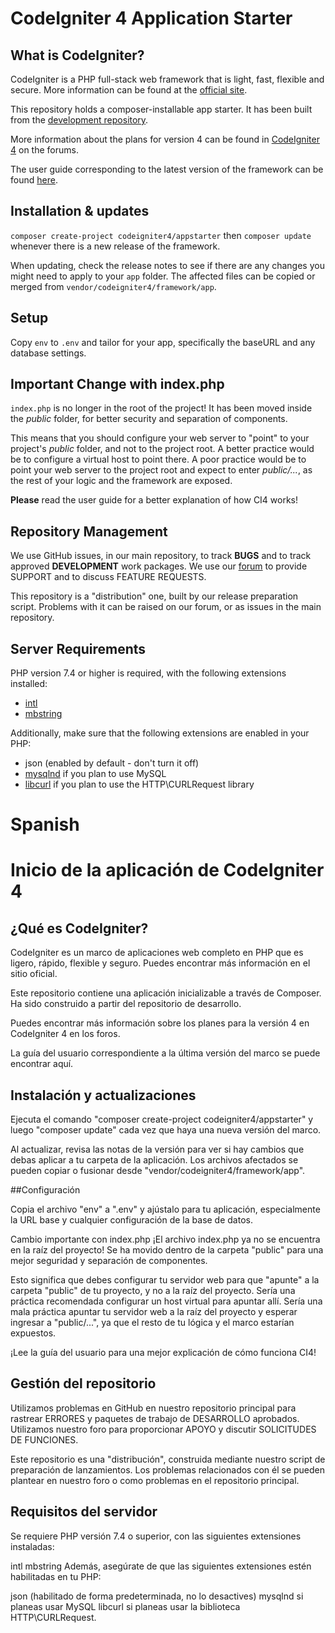 # CodeIgniter 4 Application Starter

## What is CodeIgniter?

CodeIgniter is a PHP full-stack web framework that is light, fast, flexible and secure.
More information can be found at the [official site](https://codeigniter.com).

This repository holds a composer-installable app starter.
It has been built from the
[development repository](https://github.com/codeigniter4/CodeIgniter4).

More information about the plans for version 4 can be found in [CodeIgniter 4](https://forum.codeigniter.com/forumdisplay.php?fid=28) on the forums.

The user guide corresponding to the latest version of the framework can be found
[here](https://codeigniter4.github.io/userguide/).

## Installation & updates

`composer create-project codeigniter4/appstarter` then `composer update` whenever
there is a new release of the framework.

When updating, check the release notes to see if there are any changes you might need to apply
to your `app` folder. The affected files can be copied or merged from
`vendor/codeigniter4/framework/app`.

## Setup

Copy `env` to `.env` and tailor for your app, specifically the baseURL
and any database settings.

## Important Change with index.php

`index.php` is no longer in the root of the project! It has been moved inside the *public* folder,
for better security and separation of components.

This means that you should configure your web server to "point" to your project's *public* folder, and
not to the project root. A better practice would be to configure a virtual host to point there. A poor practice would be to point your web server to the project root and expect to enter *public/...*, as the rest of your logic and the
framework are exposed.

**Please** read the user guide for a better explanation of how CI4 works!

## Repository Management

We use GitHub issues, in our main repository, to track **BUGS** and to track approved **DEVELOPMENT** work packages.
We use our [forum](http://forum.codeigniter.com) to provide SUPPORT and to discuss
FEATURE REQUESTS.

This repository is a "distribution" one, built by our release preparation script.
Problems with it can be raised on our forum, or as issues in the main repository.

## Server Requirements

PHP version 7.4 or higher is required, with the following extensions installed:

- [intl](http://php.net/manual/en/intl.requirements.php)
- [mbstring](http://php.net/manual/en/mbstring.installation.php)

Additionally, make sure that the following extensions are enabled in your PHP:

- json (enabled by default - don't turn it off)
- [mysqlnd](http://php.net/manual/en/mysqlnd.install.php) if you plan to use MySQL
- [libcurl](http://php.net/manual/en/curl.requirements.php) if you plan to use the HTTP\CURLRequest library

# Spanish

# Inicio de la aplicación de CodeIgniter 4
## ¿Qué es CodeIgniter?
CodeIgniter es un marco de aplicaciones web completo en PHP que es ligero, rápido, flexible y seguro. Puedes encontrar más información en el sitio oficial.

Este repositorio contiene una aplicación inicializable a través de Composer. Ha sido construido a partir del repositorio de desarrollo.

Puedes encontrar más información sobre los planes para la versión 4 en CodeIgniter 4 en los foros.

La guía del usuario correspondiente a la última versión del marco se puede encontrar aquí.

## Instalación y actualizaciones

Ejecuta el comando "composer create-project codeigniter4/appstarter" y luego "composer update" cada vez que haya una nueva versión del marco.

Al actualizar, revisa las notas de la versión para ver si hay cambios que debas aplicar a tu carpeta de la aplicación. Los archivos afectados se pueden copiar o fusionar desde "vendor/codeigniter4/framework/app".

##Configuración

Copia el archivo "env" a ".env" y ajústalo para tu aplicación, especialmente la URL base y cualquier configuración de la base de datos.

Cambio importante con index.php
¡El archivo index.php ya no se encuentra en la raíz del proyecto! Se ha movido dentro de la carpeta "public" para una mejor seguridad y separación de componentes.

Esto significa que debes configurar tu servidor web para que "apunte" a la carpeta "public" de tu proyecto, y no a la raíz del proyecto. Sería una práctica recomendada configurar un host virtual para apuntar allí. Sería una mala práctica apuntar tu servidor web a la raíz del proyecto y esperar ingresar a "public/...", ya que el resto de tu lógica y el marco estarían expuestos.

¡Lee la guía del usuario para una mejor explicación de cómo funciona CI4!

## Gestión del repositorio

Utilizamos problemas en GitHub en nuestro repositorio principal para rastrear ERRORES y paquetes de trabajo de DESARROLLO aprobados. Utilizamos nuestro foro para proporcionar APOYO y discutir SOLICITUDES DE FUNCIONES.

Este repositorio es una "distribución", construida mediante nuestro script de preparación de lanzamientos. Los problemas relacionados con él se pueden plantear en nuestro foro o como problemas en el repositorio principal.

## Requisitos del servidor
Se requiere PHP versión 7.4 o superior, con las siguientes extensiones instaladas:

intl
mbstring
Además, asegúrate de que las siguientes extensiones estén habilitadas en tu PHP:

json (habilitado de forma predeterminada, no lo desactives)
mysqlnd si planeas usar MySQL
libcurl si planeas usar la biblioteca HTTP\CURLRequest.
